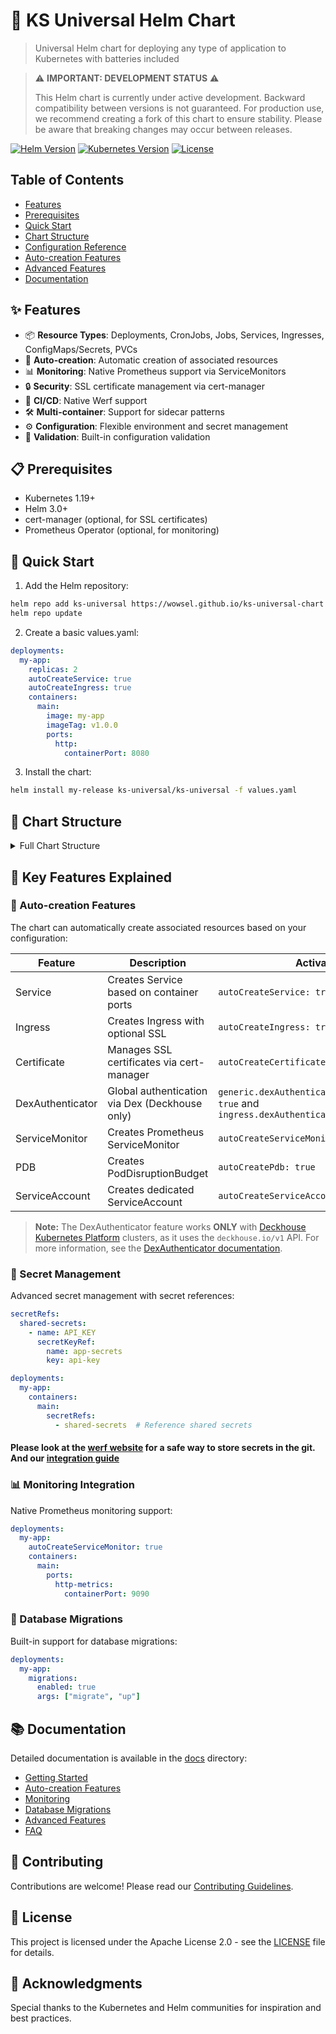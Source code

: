 # 🚀 KS Universal Helm Chart

> Universal Helm chart for deploying any type of application to Kubernetes with batteries included

> ⚠️ **IMPORTANT: DEVELOPMENT STATUS** ⚠️
> 
> This Helm chart is currently under active development. Backward compatibility between versions is not guaranteed. For production use, we recommend creating a fork of this chart to ensure stability. Please be aware that breaking changes may occur between releases.

[![Helm Version](https://img.shields.io/badge/helm-v3-blue)](https://helm.sh)
[![Kubernetes Version](https://img.shields.io/badge/kubernetes-%3E%3D%201.19-blue)](https://kubernetes.io)
[![License](https://img.shields.io/badge/license-Apache%202.0-green)](LICENSE)

## Table of Contents
- [Features](#features)
- [Prerequisites](#prerequisites)
- [Quick Start](#quick-start)
- [Chart Structure](#chart-structure)
- [Configuration Reference](#configuration-reference)
- [Auto-creation Features](#auto-creation-features)
- [Advanced Features](#advanced-features)
- [Documentation](#documentation)

## ✨ Features

- 📦 **Resource Types**: Deployments, CronJobs, Jobs, Services, Ingresses, ConfigMaps/Secrets, PVCs
- 🤖 **Auto-creation**: Automatic creation of associated resources
- 📊 **Monitoring**: Native Prometheus support via ServiceMonitors
- 🔒 **Security**: SSL certificate management via cert-manager
- 🔄 **CI/CD**: Native Werf support
- 🛠️ **Multi-container**: Support for sidecar patterns
- ⚙️ **Configuration**: Flexible environment and secret management
- 🎯 **Validation**: Built-in configuration validation

## 📋 Prerequisites

- Kubernetes 1.19+
- Helm 3.0+
- cert-manager (optional, for SSL certificates)
- Prometheus Operator (optional, for monitoring)

## 🚀 Quick Start

1. Add the Helm repository:
```bash
helm repo add ks-universal https://wowsel.github.io/ks-universal-chart
helm repo update
```

2. Create a basic values.yaml:
```yaml
deployments:
  my-app:
    replicas: 2
    autoCreateService: true
    autoCreateIngress: true
    containers:
      main:
        image: my-app
        imageTag: v1.0.0
        ports:
          http:
            containerPort: 8080
```

3. Install the chart:
```bash
helm install my-release ks-universal/ks-universal -f values.yaml
```

## 📑 Chart Structure

<details>
<summary>Full Chart Structure</summary>

```yaml
# Global deployment settings
deploymentsGeneral:
  securityContext: {}      # Pod security context
  nodeSelector: {}         # Node selection constraints
  tolerations: []         # Pod tolerations
  affinity: {}            # Pod affinity rules
  probes: {}              # Default probe configurations
  lifecycle: {}           # Default lifecycle hooks
  autoCreateServiceMonitor: false  # Enable ServiceMonitor creation
  autoCreateSoftAntiAffinity: false  # Enable soft anti-affinity

# Generic settings
generic:
  extraImagePullSecrets: []  # Global image pull secrets
  ingressesGeneral: {}       # Global ingress configurations
  serviceMonitorGeneral: {}  # Global ServiceMonitor settings
  dexAuthenticatorGeneral: {}  # Global DexAuthenticator settings

# Deployments
deployments:
  deployment-name:
    replicas: 1           # Number of pod replicas
    containers:           # Container configurations
      container-name:
        image: nginx      # Container image
        imageTag: latest  # Image tag
        ports:           # Container ports
          portName:
            containerPort: 80
            protocol: TCP
        resources: {}     # Resource requests and limits
        probes: {}       # Container probes
        env: []          # Environment variables
        envFrom: []      # Environment from ConfigMaps/Secrets
        volumeMounts: [] # Volume mounts
        lifecycle: {}    # Container lifecycle hooks
        command: []      # Container command
        args: []         # Command arguments
        securityContext: {} # Container security context
    
    # Deployment features
    autoCreateService: false        # Create Service automatically
    autoCreateIngress: false        # Create Ingress automatically
    autoCreateServiceMonitor: false # Create ServiceMonitor
    autoCreatePdb: false           # Create PDB
    autoCreateCertificate: false   # Create Certificate
    autoCreateServiceAccount: false # Create ServiceAccount
    autoCreateSoftAntiAffinity: false # Enable soft anti-affinity
    
    # Additional configurations
    serviceType: ClusterIP    # Service type when autoCreateService is true
    ingress: {}              # Ingress configuration
    certificate: {}          # Certificate configuration
    serviceMonitor: {}       # ServiceMonitor configuration
    pdbConfig: {}           # PDB configuration
    serviceAccount: {}       # ServiceAccount configuration
    
    # Scaling and availability
    hpa:                     # HPA configuration
      minReplicas: 1
      maxReplicas: 10
      metrics: []
    
    # Database migrations
    migrations:
      enabled: false
      args: []
      backoffLimit: 1
    
    # Resources
    volumes: []             # Pod volumes
    nodeSelector: {}        # Node selection
    tolerations: []        # Pod tolerations
    affinity: {}           # Pod affinity rules
    annotations: {}        # Deployment annotations
    podAnnotations: {}     # Pod annotations

# CronJobs
cronJobs:
  cronjob-name:
    schedule: "* * * * *"
    timezone: ""
    successfulJobsHistoryLimit: 3
    failedJobsHistoryLimit: 1
    concurrencyPolicy: Allow
    containers: {}     # Same structure as deployment containers
    volumes: []
    nodeSelector: {}
    tolerations: []
    affinity: {}

# One-time Jobs
jobs:
  job-name:
    activeDeadlineSeconds: null
    backoffLimit: 6
    containers: {}     # Same structure as deployment containers
    volumes: []
    nodeSelector: {}
    tolerations: []
    affinity: {}

# Configurations
configs:
  config-name:
    type: configMap    # or "secret"
    data: {}          # Key-value pairs

# Standalone Services
services:
  service-name:
    type: ClusterIP
    ports:
      - name: http
        port: 80
        targetPort: 80
        protocol: TCP

# PersistentVolumeClaims
persistentVolumeClaims:
  pvc-name:
    accessModes: []
    storageClassName: ""
    size: 1Gi

# Standalone Ingresses
ingresses:
  ingress-name:
    annotations: {}
    ingressClassName: ""
    tls: []
    hosts: []
```
</details>

## 🌟 Key Features Explained

### 🔄 Auto-creation Features

The chart can automatically create associated resources based on your configuration:

| Feature | Description | Activation |
|---------|-------------|------------|
| Service | Creates Service based on container ports | `autoCreateService: true` |
| Ingress | Creates Ingress with optional SSL | `autoCreateIngress: true` |
| Certificate | Manages SSL certificates via cert-manager | `autoCreateCertificate: true` |
| DexAuthenticator | Global authentication via Dex (Deckhouse only) | `generic.dexAuthenticatorGeneral.enabled: true` and `ingress.dexAuthenticator.enabled: true` |
| ServiceMonitor | Creates Prometheus ServiceMonitor | `autoCreateServiceMonitor: true` |
| PDB | Creates PodDisruptionBudget | `autoCreatePdb: true` |
| ServiceAccount | Creates dedicated ServiceAccount | `autoCreateServiceAccount: true` |

> **Note:** The DexAuthenticator feature works **ONLY** with [Deckhouse Kubernetes Platform](https://deckhouse.ru/) clusters, as it uses the `deckhouse.io/v1` API. For more information, see the [DexAuthenticator documentation](https://deckhouse.ru/products/kubernetes-platform/documentation/v1/modules/user-authn/cr.html#dexauthenticator).

### 🔐 Secret Management

Advanced secret management with secret references:

```yaml
secretRefs:
  shared-secrets:
    - name: API_KEY
      secretKeyRef:
        name: app-secrets
        key: api-key

deployments:
  my-app:
    containers:
      main:
        secretRefs:
          - shared-secrets  # Reference shared secrets
```

#### Please look at the [werf website](https://werf.io/docs/latest/usage/deploy/values.html#secret-parameters-werf-only) for a safe way to store secrets in the git. And our [integration guide](docs/werf-integration.md)

### 📊 Monitoring Integration

Native Prometheus monitoring support:

```yaml
deployments:
  my-app:
    autoCreateServiceMonitor: true
    containers:
      main:
        ports:
          http-metrics:
            containerPort: 9090
```

### 🔄 Database Migrations

Built-in support for database migrations:

```yaml
deployments:
  my-app:
    migrations:
      enabled: true
      args: ["migrate", "up"]
```

## 📚 Documentation

Detailed documentation is available in the [docs](docs) directory:

- [Getting Started](docs/getting-started.md)
- [Auto-creation Features](docs/auto-creation.md)
- [Monitoring](docs/monitoring.md)
- [Database Migrations](docs/database-migrations.md)
- [Advanced Features](docs/advanced-features.md)
- [FAQ](docs/faq.md)

## 🤝 Contributing

Contributions are welcome! Please read our [Contributing Guidelines](CONTRIBUTING.md).

## 📄 License

This project is licensed under the Apache License 2.0 - see the [LICENSE](LICENSE) file for details.

## 🙏 Acknowledgments

Special thanks to the Kubernetes and Helm communities for inspiration and best practices.